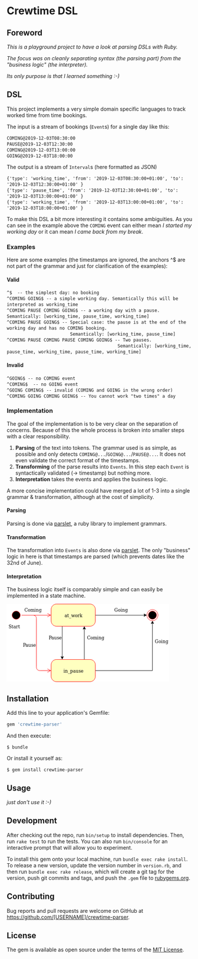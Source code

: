 # Crewtime DSL

## Foreword
_This is a playground project to have a look at parsing DSLs with Ruby._

_The focus was on cleanly separating syntax (the parsing part) from the "business logic" (the interpreter)._

_Its only purpose is that I learned something :-)_

## DSL
This project implements a very simple domain specific languages to track worked time from time bookings.

The input is a stream of bookings (`Event`s) for a single day like this:

    COMING@2019-12-03T08:30:00
    PAUSE@2019-12-03T12:30:00
    COMING@2019-12-03T13:00:00
    GOING@2019-12-03T18:00:00

The output is a stream of `Interval`s (here formatted as JSON)

    {'type': 'working_time', 'from': '2019-12-03T08:30:00+01:00', 'to': '2019-12-03T12:30:00+01:00' }
    {'type': 'pause_time', 'from': '2019-12-03T12:30:00+01:00', 'to': '2019-12-03T13:00:00+01:00' }
    {'type': 'working_time', 'from': '2019-12-03T13:00:00+01:00', 'to': '2019-12-03T18:00:00+01:00' }

To make this DSL a bit more interesting it contains some ambiguities. As you can see in the example above the `COMING` 
event can either mean _I started my working day_ or it can mean _I came back from my break_.

### Examples

Here are some examples (the timestamps are ignored, the anchors ^$ are not part of the grammar and just for
clarification of the examples):

#### Valid
    ^$  -- the simplest day: no booking
    ^COMING GOING$ -- a simple working day. Semantically this will be interpreted as working_time
    ^COMING PAUSE COMING GOING$ -- a working day with a pause. Semantically: [working_time, pause_time, working_time]
    ^COMING PAUSE GOING$ -- Special case: the pause is at the end of the working day and has no COMING booking. 
                            Semantically: [working_time, pause_time]
    ^COMING PAUSE COMING PAUSE COMING GOING$ -- Two pauses.
                                              Semantically: [working_time, pause_time, working_time, pause_time, working_time]

#### Invalid
    ^GOING$ -- no COMING event
    ^COMING$  -- no GOING event
    ^GOING COMING$ -- invalid (COMING and GOING in the wrong order)
    ^COMING GOING COMING GOING$ -- You cannot work "two times" a day

### Implementation

The goal of the implementation is to be very clear on the separation of concerns. Because of this the whole process is
broken into smaller steps with a clear responsibility.

1. **Parsing** of the text into tokens. The grammar used is as simple, as possible and only detects `COMING@...`/`GOING@...`/`PAUSE@...`. It does not even validate the correct format of the timestamps.
2. **Transforming** of the parse results into `Events`. In this step each `Event` is syntactically validated (-> timestamp) but nothing more.
3. **Interpretation** takes the events and applies the business logic.

A more concise implementation could have merged a lot of 1-3 into a single grammar & transformation, 
although at the cost of simplicity.

#### Parsing

Parsing is done via [parslet](http://kschiess.github.io/parslet/parser.html), a ruby library to implement grammars.

#### Transformation

The transformation into `Events` is also done via [parslet](http://kschiess.github.io/parslet/transform.html).
The only "business" logic in here is that timestamps are parsed (which prevents dates like the 32nd of June).

#### Interpretation

The business logic itself is comparably simple and can easily be implemented in a state machine.

![State machine](readme.d/booking_states.png)



## Installation

Add this line to your application's Gemfile:

```ruby
gem 'crewtime-parser'
```

And then execute:

    $ bundle

Or install it yourself as:

    $ gem install crewtime-parser

## Usage

_just don't use it :-)_

## Development

After checking out the repo, run `bin/setup` to install dependencies. Then, run `rake test` to run the tests. You can also run `bin/console` for an interactive prompt that will allow you to experiment.

To install this gem onto your local machine, run `bundle exec rake install`. To release a new version, update the version number in `version.rb`, and then run `bundle exec rake release`, which will create a git tag for the version, push git commits and tags, and push the `.gem` file to [rubygems.org](https://rubygems.org).

## Contributing

Bug reports and pull requests are welcome on GitHub at https://github.com/[USERNAME]/crewtime-parser.

## License

The gem is available as open source under the terms of the [MIT License](https://opensource.org/licenses/MIT).
